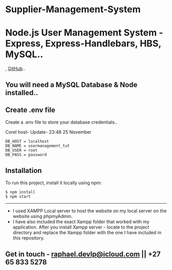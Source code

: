 ﻿# Supplier-Management-System
# Node.js User Management System - Express, Express-Handlebars, HBS, MySQL..



,
[GitHub](https://github.com/Raphael-devlpr)..

##  You will need a MySQL Database & Node installed..




## Create .env file
Create a .env file to store your database credentials..


 Corel host- Update- 23:48 25 November 
```
DB_HOST = localhost
DB_NAME = usermanagement_tut
DB_USER = root
DB_PASS = password
```

## Installation
To run this project, install it locally using npm:

```
$ npm install
$ npm start
```
---------------------------------------------------------------------------------------
* I used XAMPP Local server to host the website on my local server on the website using phpmyAdmin. 
* I have also included the exact Xampp folder that worked with my application. After you install Xampp server - locate to the project directory and replace the Xampp folder with the one I have included in this repository. 

## Get in touch - raphael.devlp@icloud.com || +27 65 833 5278


